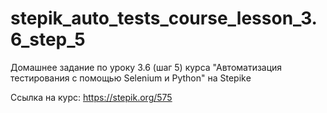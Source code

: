 # stepik_auto_tests_course_lesson_3.6_step_5
Домашнее задание по уроку 3.6 (шаг 5) курса "Автоматизация тестирования с помощью Selenium и Python" на Stepikе

Ccылка на курс: https://stepik.org/575 